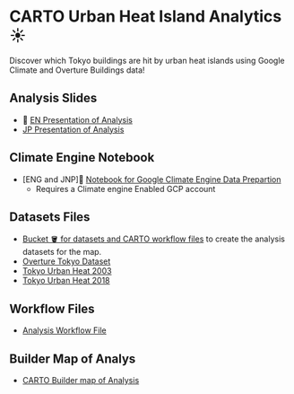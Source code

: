 # CARTO Urban Heat Island Analytics ☀️

Discover which Tokyo buildings are hit by urban heat islands using Google Climate and Overture Buildings data!


## Analysis Slides
- 🎤 [EN Presentation of Analysis](https://docs.google.com/presentation/d/1E77pTmappFmleYcxSpn7tDqc3YwEi0lVm2XL8n-H73g/edit?usp=sharing)
- [JP Presentation of Analysis](https://docs.google.com/presentation/d/1qFDhW9GEZJ7woEmeOGu_KDV9Q8HzEm3a/editusp=sharing)

## Climate Engine Notebook
- [ENG and JNP]📘 [Notebook for Google Climate Engine Data Prepartion](https://colab.research.google.com/drive/14w3PthyiGdiCd9c2UdYZITYFYcqwzH_D?usp=sharing)
    - Requires a Climate engine Enabled GCP account

## Datasets Files
- [Bucket 🪣 for datasets and CARTO workflow files](https://storage.googleapis.com/carto-tokyo-bootcamp/) to create the analysis datasets for the map.
- [Overture Tokyo Dataset](https://storage.googleapis.com/carto-tokyo-bootcamp/datasets/tokyo_overture_buildings.csv)
- [Tokyo Urban Heat 2003](https://storage.googleapis.com/carto-tokyo-bootcamp/datasets/urban_heat_2003_cog.tif)
- [Tokyo Urban Heat 2018](https://storage.googleapis.com/carto-tokyo-bootcamp/datasets/urban_heat_2003_cog.tif)

## Workflow Files
- [Analysis Workflow File](https://storage.googleapis.com/carto-tokyo-bootcamp/workflows/CARTO-Workflow-UHI-Analysis-us.sql)


## Builder Map of Analys
- [CARTO Builder map of Analysis](https://clausa.app.carto.com/map/a27558a7-355c-4f73-b460-99c1d941d2c9)